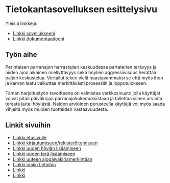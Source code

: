 # Tietokantasovelluksen esittelysivu

Yleisiä linkkejä:

* [Linkki sovellukseeni](https://ttuotila.users.cs.helsinki.fi/tsoha/)
* [Linkki dokumentaatiooni](https://github.com/qzuw/Tsoha-Bootstrap/blob/master/doc/dokumentaatio.pdf)

## Työn aihe

Perinteisen parranajon harrastajien keskuudessa partaterien terävyys ja niiden ajon aikainen miellyttävyys sekä höylien aggressiivisuus 
herättää paljon keskustelua. Vertailut tekee vielä haastavammaksi se että myös ihon ja karvan laatu vaikuttaa merkittävästi prosessiin ja 
lopputulokseen.

Tämän harjoitustyön tavoitteena on valmistaa verkkosivusto jolla käyttäjät voivat pitää päiväkirjaa parranajokokemuksistaan ja tallettaa 
siihen arvioita terästä ja/tai höylästä. Näiden arvioiden perusteella käyttäjä voi myös saada vihjeitä myös muiden tuotteiden vastaavuudesta.

## Linkit sivuihin

* [Linkki etusivulle](https://ttuotila.users.cs.helsinki.fi/tsoha/etusivu)
* [Linkki kirjautumiseen/rekisteröitymiseen](https://ttuotila.users.cs.helsinki.fi/tsoha/kirjaudu)
* [Linkki uuden höylän lisäämiseen](https://ttuotila.users.cs.helsinki.fi/tsoha/uusi_hoyla)
* [Linkki uuden terä lisäämiseen](https://ttuotila.users.cs.helsinki.fi/tsoha/uusi_tera)
* [Linkki uuteen ajopäiväkirjamerkintään](https://ttuotila.users.cs.helsinki.fi/tsoha/uusi_ajopaivakirja)
* [Linkki omiin tietoihin](https://ttuotila.users.cs.helsinki.fi/tsoha/omat_tiedot)
* [Linkki ](https://ttuotila.users.cs.helsinki.fi/tsoha/)
* [Linkki ](https://ttuotila.users.cs.helsinki.fi/tsoha/)

